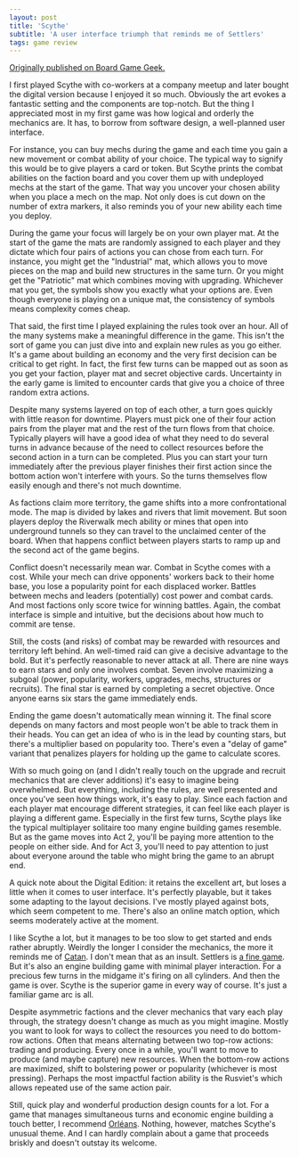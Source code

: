 ```yaml
---
layout: post
title: 'Scythe'
subtitle: 'A user interface triumph that reminds me of Settlers'
tags: game review
---
```


[Originally published on Board Game
Geek.](https://boardgamegeek.com/thread/2546011)


I first played Scythe with co-workers at a company meetup and later bought the digital version because I enjoyed it so much. Obviously the art evokes a fantastic setting and the components are top-notch. But the thing I appreciated most in my first game was how logical and orderly the mechanics are. It has, to borrow from software design, a well-planned user interface. 

For instance, you can buy mechs during the game and each time you gain a new movement or combat ability of your choice. The typical way to signify this would be to give players a card or token. But Scythe prints the combat abilities on the faction board and you cover them up with undeployed mechs at the start of the game. That way you uncover your chosen ability when you place a mech on the map. Not only does is cut down on the number of extra markers, it also reminds you of your new ability each time you deploy.

During the game your focus will largely be on your own player mat. At the start of the game the mats are randomly assigned to each player and they dictate which four pairs of actions you can chose from each turn. For instance, you might get the "Industrial" mat, which allows you to move pieces on the map and build new structures in the same turn. Or you might get the "Patriotic" mat which combines moving with upgrading. Whichever mat you get, the symbols show you exactly what your options are. Even though everyone is playing on a unique mat, the consistency of symbols means complexity comes cheap. 

That said, the first time I played explaining the rules took over an hour. All of the many systems make a meaningful difference in the game. This isn't the sort of game you can just dive into and explain new rules as you go either. It's a game about building an economy and the very first decision can be critical to get right. In fact, the first few turns can be mapped out as soon as you get your faction, player mat and secret objective cards. Uncertainty in the early game is limited to encounter cards that give you a choice of three random extra actions. 

Despite many systems layered on top of each other, a turn goes quickly with little reason for downtime. Players must pick one of their four action pairs from the player mat and the rest of the turn flows from that choice. Typically players will have a good idea of what they need to do several turns in advance because of the need to collect resources before the second action in a turn can be completed. Plus you can start your turn immediately after the previous player finishes their first action since the bottom action won't interfere with yours. So the turns themselves flow easily enough and there's not much downtime. 

As factions claim more territory, the game shifts into a more confrontational mode. The map is divided by lakes and rivers that limit movement. But soon players deploy the Riverwalk mech ability or mines that open into underground tunnels so they can travel to the unclaimed center of the board. When that happens conflict between players starts to ramp up and the second act of the game begins.

Conflict doesn't necessarily mean war. Combat in Scythe comes with a cost. While your mech can drive opponents' workers back to their home base, you lose a popularity point for each displaced worker. Battles between mechs and leaders (potentially) cost power and combat cards. And most factions only score twice for winning battles. Again, the combat interface is simple and intuitive, but the decisions about how much to commit are tense.

Still, the costs (and risks) of combat may be rewarded with resources and territory left behind. An well-timed raid can give a decisive advantage to the bold. But it's perfectly reasonable to never attack at all. There are nine ways to earn stars and only one involves combat. Seven involve maximizing a subgoal (power, popularity, workers, upgrades, mechs, structures or recruits). The final star is earned by completing a secret objective. Once anyone earns six stars the game immediately ends.

Ending the game doesn't automatically mean winning it. The final score depends on many factors and most people won't be able to track them in their heads. You can get an idea of who is in the lead by counting stars, but there's a multiplier based on popularity too.  There's even a "delay of game" variant that penalizes players for holding up the game to calculate scores.

With so much going on (and I didn't really touch on the upgrade and recruit mechanics that are clever additions) it's easy to imagine being overwhelmed. But everything, including the rules, are well presented and once you've seen how things work, it's easy to play. Since each faction and each player mat encourage different strategies, it can feel like each player is playing a different game. Especially in the first few turns, Scythe plays like the typical multiplayer solitaire too many engine building games resemble. But as the game moves into Act 2, you'll be paying more attention to the people on either side. And for Act 3, you'll need to pay attention to just about everyone around the table who might bring the game to an abrupt end.

A quick note about the Digital Edition: it retains the excellent art, but loses a little when it comes to user interface. It's perfectly playable, but it takes some adapting to the layout decisions. I've mostly played against bots, which seem competent to me. There's also an online match option, which seems moderately active at the moment.

I like Scythe a lot, but it manages to be too slow to get started and ends rather abruptly. Weirdly the longer I consider the mechanics, the more it reminds me of <a  href="https://boardgamegeek.com/boardgame/13/catan"   >Catan</a>. I don't mean that as an insult. Settlers is <a  href="https://boardgamegeek.com/thread/471448/good-word-bggs-new-monopoly"   >a fine game</a>. But it's also an engine building game with minimal player interaction. For a precious few turns in the midgame it's firing on all cylinders. And then the game is over. Scythe is the superior game in every way of course. It's just a familiar game arc is all.

Despite asymmetric factions and the clever mechanics that vary each play through, the strategy doesn't change as much as you might imagine. Mostly you want to look for ways to collect the resources you need to do bottom-row actions. Often that means alternating between two top-row actions: trading and producing. Every once in a while, you'll want to move to produce (and maybe capture) new resources. When the bottom-row actions are maximized, shift to bolstering power or popularity (whichever is most pressing). Perhaps the most impactful faction ability is the Rusviet's which allows repeated use of the same action pair.

Still, quick play and wonderful production design counts for a lot. For a game that manages simultaneous turns and economic engine building a touch better, I recommend <a  href="https://boardgamegeek.com/boardgame/164928/orleans"   >Orléans</a>. Nothing, however, matches Scythe's unusual theme. And I can hardly complain about a game that proceeds briskly and doesn't outstay its welcome. 
